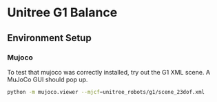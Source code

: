 # Unitree G1 Balance


## Environment Setup

### Mujoco


To test that mujoco was correctly installed, try out the G1 XML scene. A MuJoCo GUI should pop up.
```bash
python -m mujoco.viewer --mjcf=unitree_robots/g1/scene_23dof.xml 
```
